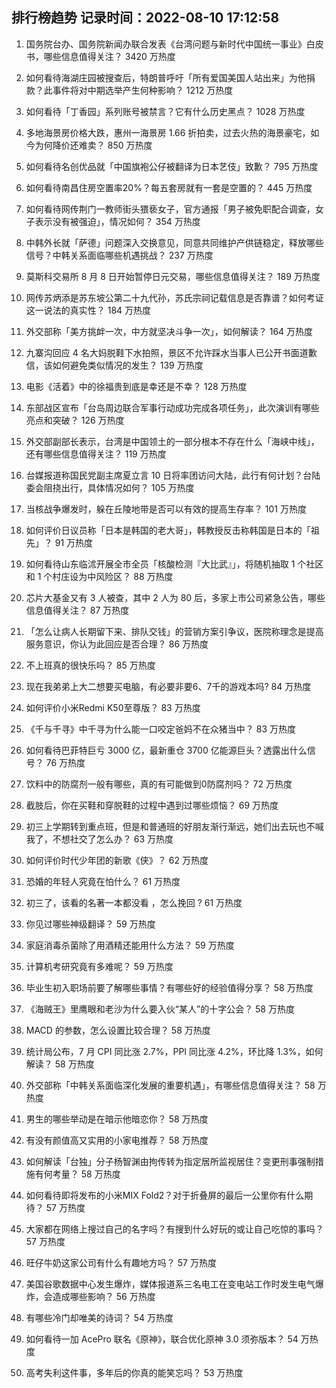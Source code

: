 
## 排行榜趋势 记录时间：2022-08-10 17:12:58
  
  1. 国务院台办、国务院新闻办联合发表《台湾问题与新时代中国统一事业》白皮书，哪些信息值得关注？ 3420 万热度
    
  2. 如何看待海湖庄园被搜查后，特朗普呼吁「所有爱国美国人站出来」为他捐款？此事件将对中期选举产生何种影响？ 1212 万热度
    
  3. 如何看待「丁香园」系列账号被禁言？它有什么历史黑点？ 1028 万热度
    
  4. 多地海景房价格大跌，惠州一海景房 1.66 折拍卖，过去火热的海景豪宅，如今为何降价还难卖？ 850 万热度
    
  5. 如何看待名创优品就「中国旗袍公仔被翻译为日本艺伎」致歉？ 795 万热度
    
  6. 如何看待南昌住房空置率20%？每五套房就有一套是空置的？ 445 万热度
    
  7. 如何看待网传荆门一教师街头猥亵女子，官方通报「男子被免职配合调查，女子表示没有被强迫」，情况如何？ 354 万热度
    
  8. 中韩外长就「萨德」问题深入交换意见，同意共同维护产供链稳定，释放哪些信号？中韩关系面临哪些机遇挑战？ 237 万热度
    
  9. 莫斯科交易所 8 月 8 日开始暂停日元交易，哪些信息值得关注？ 189 万热度
    
  10. 网传苏炳添是苏东坡公第二十九代孙，苏氏宗祠记载信息是否靠谱？如何考证这一说法的真实性？ 184 万热度
    
  11. 外交部称「美方挑衅一次，中方就坚决斗争一次」，如何解读？ 164 万热度
    
  12. 九寨沟回应 4 名大妈脱鞋下水拍照，景区不允许踩水当事人已公开书面道歉信，该如何避免类似情况的发生？ 139 万热度
    
  13. 电影《活着》中的徐福贵到底是幸还是不幸？ 128 万热度
    
  14. 东部战区宣布「台岛周边联合军事行动成功完成各项任务」，此次演训有哪些亮点和突破？ 126 万热度
    
  15. 外交部副部长表示，台湾是中国领土的一部分根本不存在什么「海峡中线」，还有哪些信息值得关注？ 119 万热度
    
  16. 台媒报道称国民党副主席夏立言 10 日将率团访问大陆，此行有何计划？台陆委会阻挠出行，具体情况如何？ 105 万热度
    
  17. 当核战争爆发时，躲在丘陵地带是否可以有效的提高生存率？ 101 万热度
    
  18. 如何评价日议员称「日本是韩国的老大哥」，韩教授反击称韩国是日本的「祖先」？ 91 万热度
    
  19. 如何看待山东临沭开展全市全员「核酸检测『大比武』」，将随机抽取 1 个社区和 1 个村庄设为中风险区？ 88 万热度
    
  20. 芯片大基金又有 3 人被查，其中 2 人为 80 后，多家上市公司紧急公告，哪些信息值得关注？ 87 万热度
    
  21. 「怎么让病人长期留下来、排队交钱」的营销方案引争议，医院称理念是提高服务意识，你认为此回应是否合理？ 86 万热度
    
  22. 不上班真的很快乐吗？ 85 万热度
    
  23. 现在我弟弟上大二想要买电脑，有必要非要6、7千的游戏本吗? 84 万热度
    
  24. 如何评价小米Redmi K50至尊版？ 83 万热度
    
  25. 《千与千寻》中千寻为什么能一口咬定爸妈不在众猪当中？ 83 万热度
    
  26. 如何看待巴菲特巨亏 3000 亿，最新重仓 3700 亿能源巨头？透露出什么信号？ 76 万热度
    
  27. 饮料中的防腐剂一般有哪些，真的有可能做到0防腐剂吗？ 72 万热度
    
  28. 截肢后，你在买鞋和穿脱鞋的过程中遇到过哪些烦恼？ 69 万热度
    
  29. 初三上学期转到重点班，但是和普通班的好朋友渐行渐远，她们出去玩也不喊我了，不想社交了怎么办？ 63 万热度
    
  30. 如何评价时代少年团的新歌《侠》？ 62 万热度
    
  31. 恐婚的年轻人究竟在怕什么？ 61 万热度
    
  32. 初三了，该看的名著一本都没看 ，怎么挽回 ? 61 万热度
    
  33. 你见过哪些神级翻译？ 59 万热度
    
  34. 家庭消毒杀菌除了用酒精还能用什么方法？ 59 万热度
    
  35. 计算机考研究竟有多难呢？ 59 万热度
    
  36. 毕业生初入职场前要了解哪些事情？有哪些好的经验值得分享？ 58 万热度
    
  37. 《海贼王》里鹰眼和老沙为什么要入伙“某人”的十字公会？ 58 万热度
    
  38. MACD 的参数，怎么设置比较合理？ 58 万热度
    
  39. 统计局公布，7 月 CPI 同比涨 2.7%，PPI 同比涨 4.2%，环比降 1.3%，如何解读？ 58 万热度
    
  40. 外交部称「中韩关系面临深化发展的重要机遇」，有哪些信息值得关注？ 58 万热度
    
  41. 男生的哪些举动是在暗示他暗恋你？ 58 万热度
    
  42. 有没有颜值高又实用的小家电推荐？ 58 万热度
    
  43. 如何解读「台独」分子杨智渊由拘传转为指定居所监视居住？变更刑事强制措施有何考量？ 58 万热度
    
  44. 如何看待即将发布的小米MIX Fold2？对于折叠屏的最后一公里你有什么期待？ 57 万热度
    
  45. 大家都在网络上搜过自己的名字吗？有搜到什么好玩的或让自己吃惊的事吗？ 57 万热度
    
  46. 旺仔牛奶这家公司有什么有趣地方吗？ 57 万热度
    
  47. 美国谷歌数据中心发生爆炸，媒体报道系三名电工在变电站工作时发生电气爆炸，会造成哪些影响？ 56 万热度
    
  48. 有哪些冷门却唯美的诗词？ 54 万热度
    
  49. 如何看待一加 AcePro 联名《原神》，联合优化原神 3.0 须弥版本？ 54 万热度
    
  50. 高考失利这件事，多年后的你真的能笑忘吗？ 53 万热度
    